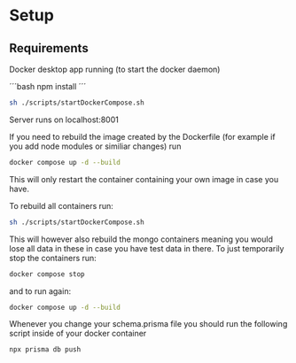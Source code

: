 # Setup

## Requirements

Docker desktop app running (to start the docker daemon)

´´´bash
npm install
´´´

```bash
sh ./scripts/startDockerCompose.sh
```

Server runs on localhost:8001

If you need to rebuild the image created by the Dockerfile (for example if you add node modules or similiar changes) run

```bash
docker compose up -d --build
```

This will only restart the container containing your own image in case you have.

To rebuild all containers run:

```bash
sh ./scripts/startDockerCompose.sh
```

This will however also rebuild the mongo containers meaning you would lose all data in these in case you have test data in there.
To just temporarily stop the containers run:

```bash
docker compose stop
```

and to run again:

```bash
docker compose up -d --build
```

Whenever you change your schema.prisma file you should run the following script inside of your docker container

```
npx prisma db push
```